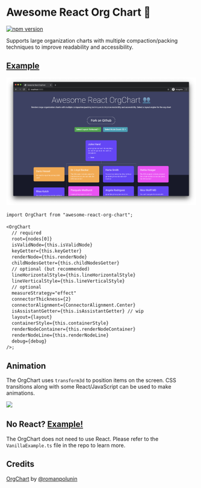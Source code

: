 # Awesome React Org Chart 👥

[![npm version](https://badge.fury.io/js/awesome-react-org-chart.svg)](https://badge.fury.io/js/awesome-react-org-chart)

Supports large organization charts with multiple compaction/packing techniques to improve readability and accessibility.

## [Example](https://awesome-react-org-chart.vercel.app/example.html)

![](./screenshot.png)

```tsx
import OrgChart from "awesome-react-org-chart";

<OrgChart
  // required
  root={nodes[0]}
  isValidNode={this.isValidNode}
  keyGetter={this.keyGetter}
  renderNode={this.renderNode}
  childNodesGetter={this.childNodesGetter}
  // optional (but recommended)
  lineHorizontalStyle={this.lineHorizontalStyle}
  lineVerticalStyle={this.lineVerticalStyle}
  // optional
  measureStrategy="effect"
  connectorThickness={2}
  connectorAlignment={ConnectorAlignment.Center}
  isAssistantGetter={this.isAssistantGetter} // wip
  layout={layout}
  containerStyle={this.containerStyle}
  renderNodeContainer={this.renderNodeContainer}
  renderNodeLine={this.renderNodeLine}
  debug={debug}
/>;
```

## Animation

The OrgChart uses `transform3d` to position items on the screen. CSS transitions along with some React/JavaScript can be used to make animations.

![](./animation.gif)

## No React? [Example!](https://awesome-react-org-chart.vercel.app/public/vanilla.html)

The OrgChart does not need to use React. Please refer to the `VanillaExample.ts` file in the repo to learn more.

## Credits

[OrgChart](https://github.com/romanpolunin/OrgChart) by [@romanpolunin](https://github.com/romanpolunin)
